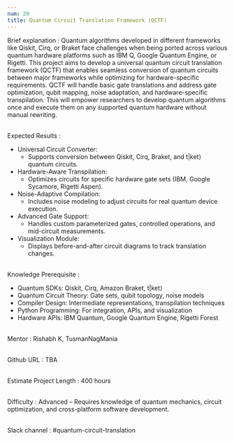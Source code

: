 ```yaml
---
num: 20
title: Quantum Circuit Translation Framework (QCTF)
---
```


Brief explanation 
: Quantum algorithms developed in different frameworks like Qiskit, Cirq, or Braket face challenges when being ported across various quantum hardware platforms such as IBM Q, Google Quantum Engine, or Rigetti. This project aims to develop a universal quantum circuit translation framework (QCTF) that enables seamless conversion of quantum circuits between major frameworks while optimizing for hardware-specific requirements. QCTF will handle basic gate translations and address gate optimization, qubit mapping, noise adaptation, and hardware-specific transpilation. This will empower researchers to develop quantum algorithms once and execute them on any supported quantum hardware without manual rewriting.
<br><br>

Expected Results
: 

* Universal Circuit Converter:
  * Supports conversion between Qiskit, Cirq, Braket, and t|ket⟩ quantum circuits.
* Hardware-Aware Transpilation:
  * Optimizes circuits for specific hardware gate sets (IBM, Google Sycamore, Rigetti Aspen).
* Noise-Adaptive Compilation:
  * Includes noise modeling to adjust circuits for real quantum device execution.
* Advanced Gate Support:
  * Handles custom parameterized gates, controlled operations, and mid-circuit measurements.
* Visualization Module:
  * Displays before-and-after circuit diagrams to track translation changes.
<br><br>

Knowledge Prerequisite
: 
* Quantum SDKs: Qiskit, Cirq, Amazon Braket, t|ket⟩
* Quantum Circuit Theory: Gate sets, qubit topology, noise models
* Compiler Design: Intermediate representations, transpilation techniques
* Python Programming: For integration, APIs, and visualization
* Hardware APIs: IBM Quantum, Google Quantum Engine, Rigetti Forest
<br><br>

Mentor
: Rishabh K, TusmanNagMania
<br><br>

Github URL
: TBA
<br><br>

Estimate Project Length
: 400 hours
<br><br>

Difficulty
: Advanced – Requires knowledge of quantum mechanics, circuit optimization, and cross-platform software development.
<br><br>

Slack channel
: #quantum-circuit-translation
<br><br>
